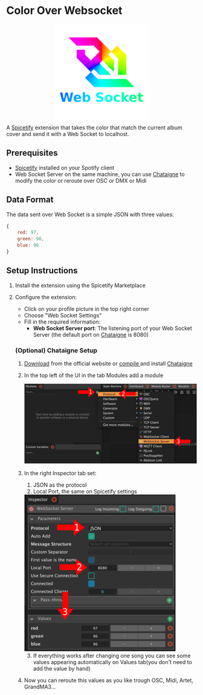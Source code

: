 # Color Over Websocket
<img style="display: block; margin: 0 auto" src="Images/logo.png" height="250">

A [Spicetify](https://spicetify.app/) extension that takes the color that match the current album cover and send it with a Web Socket to localhost.


## Prerequisites

- [Spicetify](https://spicetify.app/) installed on your Spotify client
- Web Socket Server on the same machine, you can use [Chataigne](https://github.com/benkuper/Chataigne) to modify the color or reroute over OSC or DMX or Midi

## Data Format

The data sent over Web Socket is a simple JSON with three values:

```javascript
{
    red: 97,
    green: 96,
    blue: 96
}
```

## Setup Instructions

1. Install the extension using the Spicetify Marketplace
2. Configure the extension:
   - Click on your profile picture in the top right corner
   - Choose "Web Socket Settings"
   - Fill in the required information:
     - **Web Socket Server port**: The listening port of your Web Socket Server (the default port on [Chataigne](https://github.com/benkuper/Chataigne) is 8080)

    ### (Optional) Chataigne Setup
    
    1. [Download](http://benjamin.kuperberg.fr/chataigne/en#download) from the official website or [compile ](https://github.com/benkuper/Chataigne) and install [Chataigne](https://github.com/benkuper/Chataigne)
    
    2. In the top left of the UI in the tab Modules add a module

       <img src="Images/Add Web Socket Module.png" width="500" >
    
    4. In the right Inspector tab set:
        1. JSON as the protocol
        2. Local Port, the same on Spicetify settings
        <img src="Images/Setting Web Socket Settings.png" width="400">
        
        3. If everything works after changing one song you can see some values appearing automatically on Values tab(you don't need to add the value by hand) 
    
    5. Now you can reroute this values as you like trough OSC, Midi, Artet, GrandMA3... 
